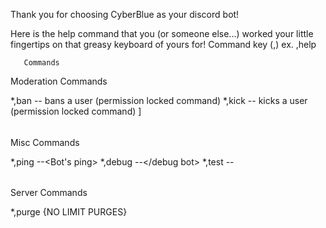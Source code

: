 Thank you for choosing CyberBlue as your discord bot!

Here is the help command that you (or someone else...) worked your little fingertips on that greasy keyboard of yours for!
Command key (,) ex. ,help  


       Commands
Moderation Commands

*,ban -- bans a user (permission locked command)
*,kick -- kicks a user (permission locked command) ]

######

Misc Commands

*,ping --<Bot's ping>
*,debug --</debug bot>
*,test --<test if bot is working>

######

Server Commands

*,purge {NO LIMIT PURGES}
